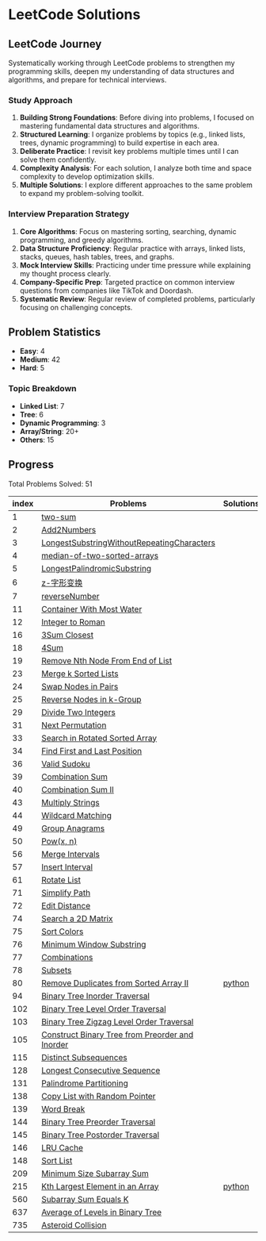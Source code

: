 # LeetCode Solutions

## LeetCode Journey

Systematically working through LeetCode problems to strengthen my programming skills, deepen my understanding of data structures and algorithms, and prepare for technical interviews.

### Study Approach

1. **Building Strong Foundations**: Before diving into problems, I focused on mastering fundamental data structures and algorithms.
2. **Structured Learning**: I organize problems by topics (e.g., linked lists, trees, dynamic programming) to build expertise in each area.
3. **Deliberate Practice**: I revisit key problems multiple times until I can solve them confidently.
4. **Complexity Analysis**: For each solution, I analyze both time and space complexity to develop optimization skills.
5. **Multiple Solutions**: I explore different approaches to the same problem to expand my problem-solving toolkit.

### Interview Preparation Strategy

1. **Core Algorithms**: Focus on mastering sorting, searching, dynamic programming, and greedy algorithms.
2. **Data Structure Proficiency**: Regular practice with arrays, linked lists, stacks, queues, hash tables, trees, and graphs.
3. **Mock Interview Skills**: Practicing under time pressure while explaining my thought process clearly.
4. **Company-Specific Prep**: Targeted practice on common interview questions from companies like TikTok and Doordash.
5. **Systematic Review**: Regular review of completed problems, particularly focusing on challenging concepts.

## Problem Statistics

- **Easy**: 4
- **Medium**: 42
- **Hard**: 5

### Topic Breakdown
- **Linked List**: 7
- **Tree**: 6
- **Dynamic Programming**: 3
- **Array/String**: 20+
- **Others**: 15

## Progress

Total Problems Solved: 51

| index | Problems | Solutions |  |
|-------|----------|-----------|--|
| 1 | [two-sum](https://leetcode.com/problems/two-sum/) |  |  |
| 2 | [Add2Numbers](https://leetcode.com/problems/add2numbers/) |  | [cpp](Medium/LinkedList/2.cpp) |
| 3 | [LongestSubstringWithoutRepeatingCharacters](https://leetcode.com/problems/longestsubstringwithoutrepeatingcharacters/) |  |  |
| 4 | [median-of-two-sorted-arrays](https://leetcode.com/problems/median-of-two-sorted-arrays/) |  |  |
| 5 | [LongestPalindromicSubstring](https://leetcode.com/problems/longestpalindromicsubstring/) |  |  |
| 6 | [z-字形变换](https://leetcode.com/problems/zigzag-conversion/) |  |  |
| 7 | [reverseNumber](https://leetcode.com/problems/reversenumber/) |  |  |
| 11 | [Container With Most Water](https://leetcode.com/problems/container-with-most-water/) |  | [cpp](Medium/11.cpp) |
| 12 | [Integer to Roman](https://leetcode.com/problems/integer-to-roman/) |  | [cpp](Medium/12.cpp) |
| 16 | [3Sum Closest](https://leetcode.com/problems/3sum-closest/) |  | [cpp](Medium/16.cpp) |
| 18 | [4Sum](https://leetcode.com/problems/4sum/) |  | [cpp](Medium/18.cpp) |
| 19 | [Remove Nth Node From End of List](https://leetcode.com/problems/remove-nth-node-from-end-of-list/) |  | [cpp](Medium/LinkedList/19.cpp) |
| 23 | [Merge k Sorted Lists](https://leetcode.com/problems/merge-k-sorted-lists/) |  | [cpp](Hard/23.cpp) |
| 24 | [Swap Nodes in Pairs](https://leetcode.com/problems/swap-nodes-in-pairs/) |  | [cpp](Medium/LinkedList/24.cpp) |
| 25 | [Reverse Nodes in k-Group](https://leetcode.com/problems/reverse-nodes-in-k-group/) |  | [cpp](Hard/25.cpp) |
| 29 | [Divide Two Integers](https://leetcode.com/problems/divide-two-integers/) |  | [cpp](Medium/29.cpp) |
| 31 | [Next Permutation](https://leetcode.com/problems/next-permutation/) |  | [cpp](Medium/31.cpp) |
| 33 | [Search in Rotated Sorted Array](https://leetcode.com/problems/search-in-rotated-sorted-array/) |  | [cpp](Medium/33.cpp) |
| 34 | [Find First and Last Position](https://leetcode.com/problems/find-first-and-last-position/) |  | [cpp](Medium/34.cpp) |
| 36 | [Valid Sudoku](https://leetcode.com/problems/valid-sudoku/) |  | [cpp](Medium/36.cpp) |
| 39 | [Combination Sum](https://leetcode.com/problems/combination-sum/) |  | [cpp](Medium/39.cpp) |
| 40 | [Combination Sum II](https://leetcode.com/problems/combination-sum-ii/) |  | [cpp](Medium/40.cpp) |
| 43 | [Multiply Strings](https://leetcode.com/problems/multiply-strings/) |  | [cpp](Medium/43.cpp) |
| 44 | [Wildcard Matching](https://leetcode.com/problems/wildcard-matching/) |  | [cpp](Hard/44.cpp) |
| 49 | [Group Anagrams](https://leetcode.com/problems/group-anagrams/) |  | [cpp](Medium/49.cpp) |
| 50 | [Pow(x, n)](https://leetcode.com/problems/pow(x,-n)/) |  | [cpp](Medium/50.cpp) |
| 56 | [Merge Intervals](https://leetcode.com/problems/merge-intervals/) |  | [cpp](Medium/56.cpp) |
| 57 | [Insert Interval](https://leetcode.com/problems/insert-interval/) |  | [cpp](Medium/57.cpp) |
| 61 | [Rotate List](https://leetcode.com/problems/rotate-list/) |  | [cpp](Medium/LinkedList/61.cpp) |
| 71 | [Simplify Path](https://leetcode.com/problems/simplify-path/) |  | [cpp](Medium/71.cpp) |
| 72 | [Edit Distance](https://leetcode.com/problems/edit-distance/) |  | [cpp](Hard/72.cpp) |
| 74 | [Search a 2D Matrix](https://leetcode.com/problems/search-a-2d-matrix/) |  | [cpp](Medium/74.cpp) |
| 75 | [Sort Colors](https://leetcode.com/problems/sort-colors/) |  | [cpp](Medium/75.cpp) |
| 76 | [Minimum Window Substring](https://leetcode.com/problems/minimum-window-substring/) |  | [cpp](Medium/76.cpp) |
| 77 | [Combinations](https://leetcode.com/problems/combinations/) |  | [cpp](Medium/77.cpp) |
| 78 | [Subsets](https://leetcode.com/problems/subsets/) |  | [cpp](Medium/78.cpp) |
| 80 | [Remove Duplicates from Sorted Array II](https://leetcode.com/problems/remove-duplicates-from-sorted-array-ii/) | [python](Medium/80.py) | [cpp](Medium/80.cpp) |
| 94 | [Binary Tree Inorder Traversal](https://leetcode.com/problems/binary-tree-inorder-traversal/) |  | [cpp](Easy/94.cpp) |
| 102 | [Binary Tree Level Order Traversal](https://leetcode.com/problems/binary-tree-level-order-traversal/) |  | [cpp](Medium/Tree/102.cpp) |
| 103 | [Binary Tree Zigzag Level Order Traversal](https://leetcode.com/problems/binary-tree-zigzag-level-order-traversal/) |  | [cpp](Medium/Tree/103.cpp) |
| 105 | [Construct Binary Tree from Preorder and Inorder](https://leetcode.com/problems/construct-binary-tree-from-preorder-and-inorder/) |  | [cpp](Medium/Tree/105.cpp) |
| 115 | [Distinct Subsequences](https://leetcode.com/problems/distinct-subsequences/) |  | [cpp](Hard/115.cpp) |
| 128 | [Longest Consecutive Sequence](https://leetcode.com/problems/longest-consecutive-sequence/) |  | [cpp](Medium/128.cpp) |
| 131 | [Palindrome Partitioning](https://leetcode.com/problems/palindrome-partitioning/) |  | [cpp](Medium/DP/131.cpp) |
| 138 | [Copy List with Random Pointer](https://leetcode.com/problems/copy-list-with-random-pointer/) |  | [cpp](Medium/LinkedList/138.cpp) |
| 139 | [Word Break](https://leetcode.com/problems/word-break/) |  | [cpp](Medium/DP/139.cpp) |
| 144 | [Binary Tree Preorder Traversal](https://leetcode.com/problems/binary-tree-preorder-traversal/) |  | [cpp](Easy/144.cpp) |
| 145 | [Binary Tree Postorder Traversal](https://leetcode.com/problems/binary-tree-postorder-traversal/) |  | [cpp](Easy/145.cpp) |
| 146 | [LRU Cache](https://leetcode.com/problems/lru-cache/) |  | [cpp](Medium/LinkedList/146.cpp) |
| 148 | [Sort List](https://leetcode.com/problems/sort-list/) |  | [cpp](Medium/LinkedList/148.cpp) |
| 209 | [Minimum Size Subarray Sum](https://leetcode.com/problems/minimum-size-subarray-sum/) |  | [cpp](Medium/209.cpp) |
| 215 | [Kth Largest Element in an Array](https://leetcode.com/problems/kth-largest-element-in-an-array/) | [python](Medium/215.py) | [cpp](Medium/215.cpp) |
| 560 | [Subarray Sum Equals K](https://leetcode.com/problems/subarray-sum-equals-k/) |  | [cpp](Medium/560.cpp) |
| 637 | [Average of Levels in Binary Tree](https://leetcode.com/problems/average-of-levels-in-binary-tree/) |  | [cpp](Easy/637.cpp) |
| 735 | [Asteroid Collision](https://leetcode.com/problems/asteroid-collision/) |  | [cpp](Medium/735.cpp) |
